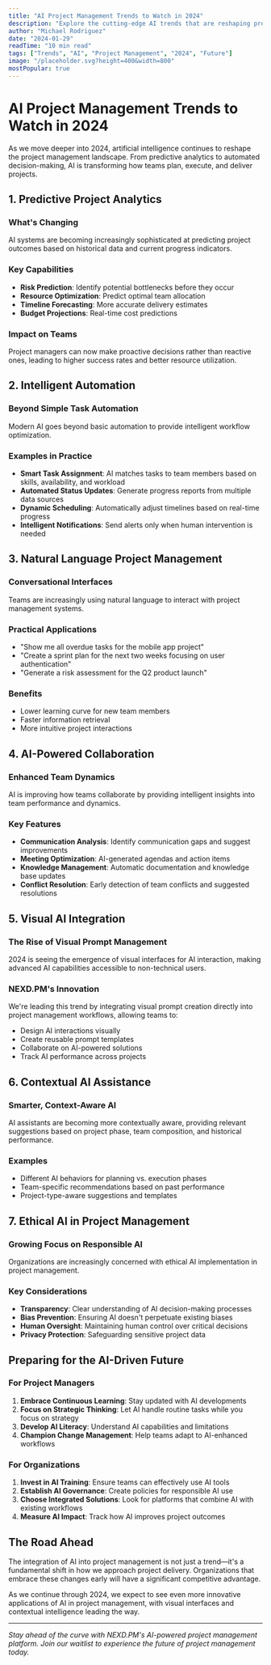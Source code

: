 ```yaml
---
title: "AI Project Management Trends to Watch in 2024"
description: "Explore the cutting-edge AI trends that are reshaping project management, from predictive analytics to automated workflow optimization."
author: "Michael Rodriguez"
date: "2024-01-29"
readTime: "10 min read"
tags: ["Trends", "AI", "Project Management", "2024", "Future"]
image: "/placeholder.svg?height=400&width=800"
mostPopular: true
---
```


# AI Project Management Trends to Watch in 2024

As we move deeper into 2024, artificial intelligence continues to reshape the project management landscape. From predictive analytics to automated decision-making, AI is transforming how teams plan, execute, and deliver projects.

## 1. Predictive Project Analytics

### What's Changing
AI systems are becoming increasingly sophisticated at predicting project outcomes based on historical data and current progress indicators.

### Key Capabilities
- **Risk Prediction**: Identify potential bottlenecks before they occur
- **Resource Optimization**: Predict optimal team allocation
- **Timeline Forecasting**: More accurate delivery estimates
- **Budget Projections**: Real-time cost predictions

### Impact on Teams
Project managers can now make proactive decisions rather than reactive ones, leading to higher success rates and better resource utilization.

## 2. Intelligent Automation

### Beyond Simple Task Automation
Modern AI goes beyond basic automation to provide intelligent workflow optimization.

### Examples in Practice
- **Smart Task Assignment**: AI matches tasks to team members based on skills, availability, and workload
- **Automated Status Updates**: Generate progress reports from multiple data sources
- **Dynamic Scheduling**: Automatically adjust timelines based on real-time progress
- **Intelligent Notifications**: Send alerts only when human intervention is needed

## 3. Natural Language Project Management

### Conversational Interfaces
Teams are increasingly using natural language to interact with project management systems.

### Practical Applications
- "Show me all overdue tasks for the mobile app project"
- "Create a sprint plan for the next two weeks focusing on user authentication"
- "Generate a risk assessment for the Q2 product launch"

### Benefits
- Lower learning curve for new team members
- Faster information retrieval
- More intuitive project interactions

## 4. AI-Powered Collaboration

### Enhanced Team Dynamics
AI is improving how teams collaborate by providing intelligent insights into team performance and dynamics.

### Key Features
- **Communication Analysis**: Identify communication gaps and suggest improvements
- **Meeting Optimization**: AI-generated agendas and action items
- **Knowledge Management**: Automatic documentation and knowledge base updates
- **Conflict Resolution**: Early detection of team conflicts and suggested resolutions

## 5. Visual AI Integration

### The Rise of Visual Prompt Management
2024 is seeing the emergence of visual interfaces for AI interaction, making advanced AI capabilities accessible to non-technical users.

### NEXD.PM's Innovation
We're leading this trend by integrating visual prompt creation directly into project management workflows, allowing teams to:
- Design AI interactions visually
- Create reusable prompt templates
- Collaborate on AI-powered solutions
- Track AI performance across projects

## 6. Contextual AI Assistance

### Smarter, Context-Aware AI
AI assistants are becoming more contextually aware, providing relevant suggestions based on project phase, team composition, and historical performance.

### Examples
- Different AI behaviors for planning vs. execution phases
- Team-specific recommendations based on past performance
- Project-type-aware suggestions and templates

## 7. Ethical AI in Project Management

### Growing Focus on Responsible AI
Organizations are increasingly concerned with ethical AI implementation in project management.

### Key Considerations
- **Transparency**: Clear understanding of AI decision-making processes
- **Bias Prevention**: Ensuring AI doesn't perpetuate existing biases
- **Human Oversight**: Maintaining human control over critical decisions
- **Privacy Protection**: Safeguarding sensitive project data

## Preparing for the AI-Driven Future

### For Project Managers
1. **Embrace Continuous Learning**: Stay updated with AI developments
2. **Focus on Strategic Thinking**: Let AI handle routine tasks while you focus on strategy
3. **Develop AI Literacy**: Understand AI capabilities and limitations
4. **Champion Change Management**: Help teams adapt to AI-enhanced workflows

### For Organizations
1. **Invest in AI Training**: Ensure teams can effectively use AI tools
2. **Establish AI Governance**: Create policies for responsible AI use
3. **Choose Integrated Solutions**: Look for platforms that combine AI with existing workflows
4. **Measure AI Impact**: Track how AI improves project outcomes

## The Road Ahead

The integration of AI into project management is not just a trend—it's a fundamental shift in how we approach project delivery. Organizations that embrace these changes early will have a significant competitive advantage.

As we continue through 2024, we expect to see even more innovative applications of AI in project management, with visual interfaces and contextual intelligence leading the way.

---

*Stay ahead of the curve with NEXD.PM's AI-powered project management platform. Join our waitlist to experience the future of project management today.*
